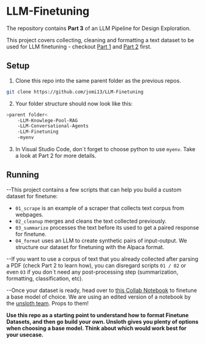# LLM-Finetuning

The repository contains **Part 3** of an LLM Pipeline for Design Exploration.

This project covers collecting, cleaning and formatting a text dataset to be used for LLM finetuning - checkout [Part 1](https://github.com/jomi13/LLM-Knowledge-Pool-RAG) and [Part 2](https://github.com/jomi13/LLM-Conversational-Agents) first.

## Setup
1. Clone this repo into the same parent folder as the previous repos.
```bash
git clone https://github.com/jomi13/LLM-Finetuning
```
2. Your folder structure should now look like this:
```bash
>parent folder<
    -LLM-Knowlege-Pool-RAG
    -LLM-Conversational-Agents
    -LLM-Finetuning
    -myenv
```
3. In Visual Studio Code, don´t forget to choose python to use `myenv`. Take a look at Part 2 for more details.

## Running

--This project contains a few scripts that can help you build a custom dataset for finetune:
- `01_scrape` is an example of a scraper that collects text corpus from webpages.
- `02_cleanup` merges and cleans the text collected previously. 
- `03_summarize` processes the text before its used to get a paired response for finetune.
- `04_format` uses an LLM to create synthetic pairs of input-output. We structure our dataset for finetuning with the Alpaca format.

--If you want to use a corpus of text that you already collected after parsing a PDF (check Part 2 to learn how), you can disregard scripts `01 / 02` or even `03` if you don´t need any post-processing step (summarization, formatting, classification, etc).

--Once your dataset is ready, head over to [this Collab Notebook](https://colab.research.google.com/drive/1gIzuNutwRh08iuRhQmNAti2wDB2X4fmJ?usp=sharing) to finetune a base model of choice. We are using an edited version of a notebook by the [unsloth team](https://github.com/unslothai/unsloth). Props to them!

**Use this repo as a starting point to understand how to format Finetune Datasets, and then go build your own. Unsloth gives you plenty of options when choosing a base model. Think about which would work best for your usecase.**
